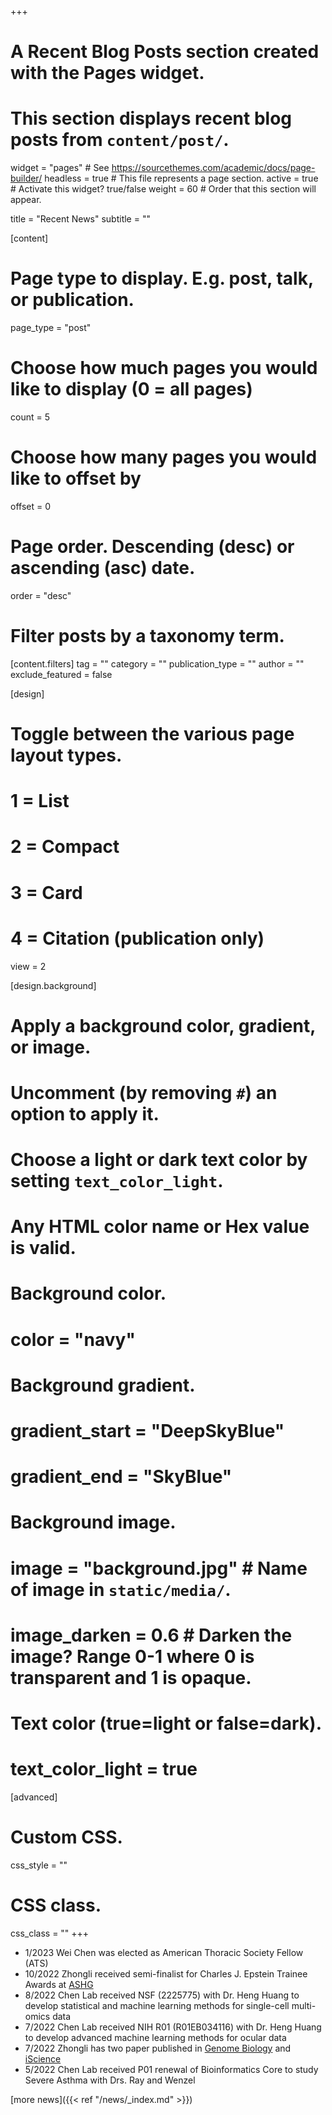 +++
# A Recent Blog Posts section created with the Pages widget.
# This section displays recent blog posts from `content/post/`.

widget = "pages"  # See https://sourcethemes.com/academic/docs/page-builder/
headless = true  # This file represents a page section.
active = true  # Activate this widget? true/false
weight = 60  # Order that this section will appear.

title = "Recent News"
subtitle = ""

[content]
  # Page type to display. E.g. post, talk, or publication.
  page_type = "post"
  
  # Choose how much pages you would like to display (0 = all pages)
  count = 5
  
  # Choose how many pages you would like to offset by
  offset = 0

  # Page order. Descending (desc) or ascending (asc) date.
  order = "desc"

  # Filter posts by a taxonomy term.
  [content.filters]
    tag = ""
    category = ""
    publication_type = ""
    author = ""
    exclude_featured = false
  
[design]
  # Toggle between the various page layout types.
  #   1 = List
  #   2 = Compact
  #   3 = Card
  #   4 = Citation (publication only)
  view = 2
  
[design.background]
  # Apply a background color, gradient, or image.
  #   Uncomment (by removing `#`) an option to apply it.
  #   Choose a light or dark text color by setting `text_color_light`.
  #   Any HTML color name or Hex value is valid.
  
  # Background color.
  # color = "navy"
  
  # Background gradient.
  # gradient_start = "DeepSkyBlue"
  # gradient_end = "SkyBlue"
  
  # Background image.
  # image = "background.jpg"  # Name of image in `static/media/`.
  # image_darken = 0.6  # Darken the image? Range 0-1 where 0 is transparent and 1 is opaque.

  # Text color (true=light or false=dark).
  # text_color_light = true  
  
[advanced]
 # Custom CSS. 
 css_style = ""
 
 # CSS class.
 css_class = ""
+++
- 1/2023 Wei Chen was elected as American Thoracic Society Fellow (ATS)
- 10/2022 Zhongli received semi-finalist for Charles J. Epstein Trainee Awards at [ASHG](https://www.ashg.org/membership/awards/epstein/)
- 8/2022 Chen Lab received NSF (2225775) with Dr. Heng Huang to develop statistical and machine learning methods for single-cell multi-omics data
- 7/2022 Chen Lab received NIH R01 (R01EB034116) with Dr. Heng Huang to develop advanced machine learning methods for ocular data
- 7/2022 Zhongli has two paper published in [Genome Biology](https://genomebiology.biomedcentral.com/articles/10.1186/s13059-022-02698-8) and [iScience](https://www.biorxiv.org/content/10.1101/2021.09.17.460865v2)
- 5/2022 Chen Lab received P01 renewal of Bioinformatics Core to study Severe Asthma with Drs. Ray and Wenzel

[more news]({{< ref "/news/_index.md" >}})
